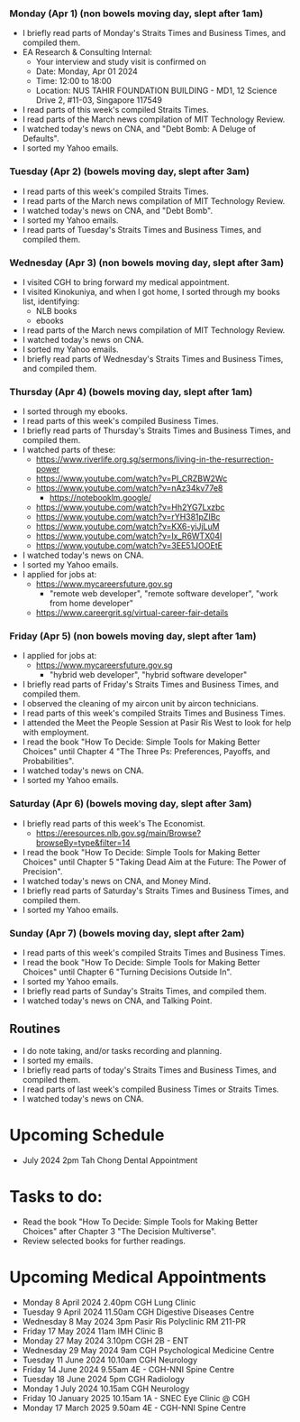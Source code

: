 ### Monday (Apr 1) (non bowels moving day, slept after 1am)
- I briefly read parts of Monday's Straits Times and Business Times, and compiled them.
- EA Research & Consulting Internal:
    - Your interview and study visit is confirmed on
    - Date: Monday, Apr 01 2024
    - Time: 12:00 to 18:00
    - Location: NUS TAHIR FOUNDATION BUILDING - MD1, 12 Science Drive 2, #11-03, Singapore 117549 
- I read parts of this week's compiled Straits Times.
- I read parts of the March news compilation of MIT Technology Review.
- I watched today's news on CNA, and "Debt Bomb: A Deluge of Defaults".
- I sorted my Yahoo emails.

### Tuesday (Apr 2) (bowels moving day, slept after 3am)
- I read parts of this week's compiled Straits Times.
- I read parts of the March news compilation of MIT Technology Review.
- I watched today's news on CNA, and "Debt Bomb".
- I sorted my Yahoo emails.
- I read parts of Tuesday's Straits Times and Business Times, and compiled them.

### Wednesday (Apr 3) (non bowels moving day, slept after 3am)
- I visited CGH to bring forward my medical appointment.
- I visited Kinokuniya, and when I got home, I sorted through my books list, identifying:
    - NLB books
    - ebooks
- I read parts of the March news compilation of MIT Technology Review.
- I watched today's news on CNA.
- I sorted my Yahoo emails.
- I briefly read parts of Wednesday's Straits Times and Business Times, and compiled them.

### Thursday (Apr 4) (bowels moving day, slept after 1am)
- I sorted through my ebooks.
- I read parts of this week's compiled Business Times.
- I briefly read parts of Thursday's Straits Times and Business Times, and compiled them.
- I watched parts of these:
    - https://www.riverlife.org.sg/sermons/living-in-the-resurrection-power
    - https://www.youtube.com/watch?v=Pl_CRZBW2Wc
    - https://www.youtube.com/watch?v=nAz34kv77e8
        - https://notebooklm.google/
    - https://www.youtube.com/watch?v=Hh2YG7Lxzbc
    - https://www.youtube.com/watch?v=rYH381pZIBc
    - https://www.youtube.com/watch?v=KX6-yiJjLuM
    - https://www.youtube.com/watch?v=Ix_R6WTX04I
    - https://www.youtube.com/watch?v=3EE51JOOEtE
- I watched today's news on CNA.
- I sorted my Yahoo emails.
- I applied for jobs at:
    - https://www.mycareersfuture.gov.sg
        - "remote web developer", "remote software developer", "work from home developer"
    - https://www.careergrit.sg/virtual-career-fair-details

### Friday (Apr 5) (non bowels moving day, slept after 1am)
- I applied for jobs at:
    - https://www.mycareersfuture.gov.sg
        - "hybrid web developer", "hybrid software developer"
- I briefly read parts of Friday's Straits Times and Business Times, and compiled them.
- I observed the cleaning of my aircon unit by aircon technicians.
- I read parts of this week's compiled Straits Times and Business Times.
- I attended the Meet the People Session at Pasir Ris West to look for help with employment.
- I read the book "How To Decide: Simple Tools for Making Better Choices" until Chapter 4 "The Three Ps: Preferences, Payoffs, and Probabilities".
- I watched today's news on CNA.
- I sorted my Yahoo emails.

### Saturday (Apr 6) (bowels moving day, slept after 3am)
- I briefly read parts of this week's The Economist.
    - https://eresources.nlb.gov.sg/main/Browse?browseBy=type&filter=14
- I read the book "How To Decide: Simple Tools for Making Better Choices" until Chapter 5 "Taking Dead Aim at the Future: The Power of Precision".
- I watched today's news on CNA, and Money Mind.
- I briefly read parts of Saturday's Straits Times and Business Times, and compiled them.
- I sorted my Yahoo emails.

### Sunday (Apr 7) (bowels moving day, slept after 2am)
- I read parts of this week's compiled Straits Times and Business Times.
- I read the book "How To Decide: Simple Tools for Making Better Choices" until Chapter 6 "Turning Decisions Outside In".
- I sorted my Yahoo emails.
- I briefly read parts of Sunday's Straits Times, and compiled them.
- I watched today's news on CNA, and Talking Point.



## Routines
- I do note taking, and/or tasks recording and planning.
- I sorted my emails.
- I briefly read parts of today's Straits Times and Business Times, and compiled them.
- I read parts of last week's compiled Business Times or Straits Times.
- I watched today's news on CNA.

# Upcoming Schedule
- July 2024 2pm Tah Chong Dental Appointment

# Tasks to do:
- Read the book "How To Decide: Simple Tools for Making Better Choices" after Chapter 3 "The Decision Multiverse".
- Review selected books for further readings.

# Upcoming Medical Appointments
- Monday 8 April 2024 2.40pm CGH Lung Clinic
- Tuesday 9 April 2024 11.50am CGH Digestive Diseases Centre
- Wednesday 8 May 2024 3pm Pasir Ris Polyclinic RM 211-PR
- Friday 17 May 2024 11am IMH Clinic B
- Monday 27 May 2024 3.10pm CGH 2B - ENT
- Wednesday 29 May 2024 9am CGH Psychological Medicine Centre
- Tuesday 11 June 2024 10.10am CGH Neurology
- Friday 14 June 2024 9.55am 4E - CGH-NNI Spine Centre
- Tuesday 18 June 2024 5pm CGH Radiology
- Monday 1 July 2024 10.15am CGH Neurology
- Friday 10 January 2025 10.15am 1A - SNEC Eye Clinic @ CGH
- Monday 17 March 2025 9.50am 4E - CGH-NNI Spine Centre
